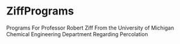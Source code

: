 # ZiffPrograms
Programs For Professor Robert Ziff From the University of Michigan Chemical Engineering Department Regarding Percolation
